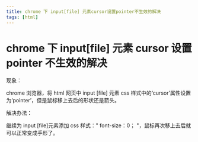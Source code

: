 ```yaml
---
title: chrome 下 input[file] 元素cursor设置pointer不生效的解决
tags: [html]
---
```


# chrome 下 input[file] 元素 cursor 设置 pointer 不生效的解决

现象：

chrome 浏览器，将 html 网页中 input [file] 元素 css 样式中的‘cursor’属性设置为‘pointer’，但是鼠标移上去后的形状还是箭头。

解决办法：

继续为 input [file]元素添加 css 样式：" font-size：0； "，鼠标再次移上去后就可以正常变成手形了。
